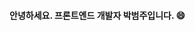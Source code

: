 
#### 안녕하세요. 프론트엔드 개발자 박범주입니다. 😄

<!--
![Anurag's GitHub stats](https://github-readme-stats.vercel.app/api?username=beomjourr&show_icons=true&theme=ambient_gradient)
-->

<!--
**beomjourr/beomjourr** is a ✨ _special_ ✨ repository because its `README.md` (this file) appears on your GitHub profile.


Here are some ideas to get you started:

- 🔭 I’m currently working on ...
- 🌱 I’m currently learning ...
- 👯 I’m looking to collaborate on ...
- 🤔 I’m looking for help with ...
- 💬 Ask me about ...
- 📫 How to reach me: ...
- 😄 Pronouns: ...
- ⚡ Fun fact: ...
-->
